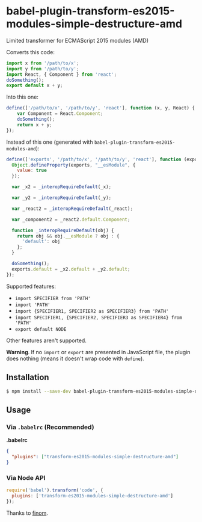 # babel-plugin-transform-es2015-modules-simple-destructure-amd

Limited transformer for ECMAScript 2015 modules (AMD)

Converts this code:
```js
import x from '/path/to/x';
import y from '/path/to/y';
import React, { Component } from 'react';
doSomething();
export default x + y;
```

Into this one:
```js
define(['/path/to/x', '/path/to/y', 'react'], function (x, y, React) {
    var Component = React.Component;
    doSomething();
    return x + y;
});
```

Instead of this one (generated with ``babel-plugin-transform-es2015-modules-amd``):
```js
define(['exports', '/path/to/x', '/path/to/y', 'react'], function (exports, _x, _y, _react) {
  Object.defineProperty(exports, "__esModule", {
    value: true
  });

  var _x2 = _interopRequireDefault(_x);

  var _y2 = _interopRequireDefault(_y);

  var _react2 = _interopRequireDefault(_react);

  var _component2 = _react2.default.Component;

  function _interopRequireDefault(obj) {
    return obj && obj.__esModule ? obj : {
      'default': obj
    };
  }

  doSomething();
  exports.default = _x2.default + _y2.default;
});
```

Supported features:
- ``import SPECIFIER from 'PATH'``
- ``import 'PATH'``
- ``import {SPECIFIER1, SPECIFIER2 as SPECIFIER3} from 'PATH'``
- ``import SPECIFIER1, {SPECIFIER2, SPECIFIER3 as SPECIFIER4} from 'PATH'``
- ``export default NODE``

Other features aren't supported.

**Warning**. If no ``import`` or ``export`` are presented in JavaScript file, the plugin does nothing (means it doesn't wrap code with ``define``).

## Installation

```sh
$ npm install --save-dev babel-plugin-transform-es2015-modules-simple-destructure-amd
```

## Usage

### Via `.babelrc` (Recommended)

**.babelrc**

```json
{
  "plugins": ["transform-es2015-modules-simple-destructure-amd"]
}
```

### Via Node API

```javascript
require('babel').transform('code', {
  plugins: ['transform-es2015-modules-simple-destructure-amd']
});
```

Thanks to [finom](https://github.com/finom/babel-plugin-transform-es2015-modules-simple-amd).
